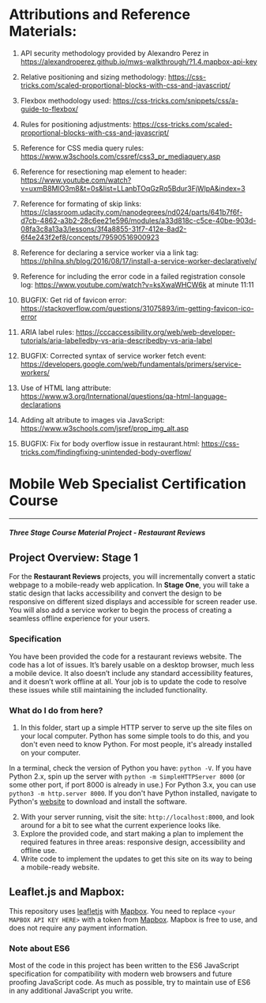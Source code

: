 # Attributions and Reference Materials:

1. API security methodology provided by Alexandro Perez in https://alexandroperez.github.io/mws-walkthrough/?1.4.mapbox-api-key

2. Relative positioning and sizing methodology: https://css-tricks.com/scaled-proportional-blocks-with-css-and-javascript/

3. Flexbox methodology used: https://css-tricks.com/snippets/css/a-guide-to-flexbox/

4. Rules for positioning adjustments: https://css-tricks.com/scaled-proportional-blocks-with-css-and-javascript/

5. Reference for CSS media query rules: https://www.w3schools.com/cssref/css3_pr_mediaquery.asp

6. Reference for resectioning map element to header: https://www.youtube.com/watch?v=uxmB8MlO3m8&t=0s&list=LLanbTOqGzRq5Bdur3FjWlpA&index=3

7. Reference for formating of skip links: https://classroom.udacity.com/nanodegrees/nd024/parts/641b7f6f-d7cb-4862-a3b2-28c6ee21e596/modules/a33d818c-c5ce-40be-903d-08fa3c8a13a3/lessons/3f4a8855-31f7-412e-8ad2-6f4e243f2ef8/concepts/79590516900923

8. Reference for declaring a service worker via a link tag: https://philna.sh/blog/2016/08/17/install-a-service-worker-declaratively/

9. Reference for including the error code in a failed registration console log: https://www.youtube.com/watch?v=ksXwaWHCW6k  at minute 11:11

10. BUGFIX: Get rid of favicon error: https://stackoverflow.com/questions/31075893/im-getting-favicon-ico-error

11. ARIA label rules: https://cccaccessibility.org/web/web-developer-tutorials/aria-labelledby-vs-aria-describedby-vs-aria-label

12. BUGFIX: Corrected syntax of service worker fetch event: https://developers.google.com/web/fundamentals/primers/service-workers/

13. Use of HTML lang attribute: https://www.w3.org/International/questions/qa-html-language-declarations

14. Adding alt atribute to images via JavaScript: https://www.w3schools.com/jsref/prop_img_alt.asp

15. BUGFIX: Fix for body overflow issue in restaurant.html: https://css-tricks.com/findingfixing-unintended-body-overflow/


# Mobile Web Specialist Certification Course
---
#### _Three Stage Course Material Project - Restaurant Reviews_

## Project Overview: Stage 1

For the **Restaurant Reviews** projects, you will incrementally convert a static webpage to a mobile-ready web application. In **Stage One**, you will take a static design that lacks accessibility and convert the design to be responsive on different sized displays and accessible for screen reader use. You will also add a service worker to begin the process of creating a seamless offline experience for your users.

### Specification

You have been provided the code for a restaurant reviews website. The code has a lot of issues. It’s barely usable on a desktop browser, much less a mobile device. It also doesn’t include any standard accessibility features, and it doesn’t work offline at all. Your job is to update the code to resolve these issues while still maintaining the included functionality. 

### What do I do from here?

1. In this folder, start up a simple HTTP server to serve up the site files on your local computer. Python has some simple tools to do this, and you don't even need to know Python. For most people, it's already installed on your computer. 

In a terminal, check the version of Python you have: `python -V`. If you have Python 2.x, spin up the server with `python -m SimpleHTTPServer 8000` (or some other port, if port 8000 is already in use.) For Python 3.x, you can use `python3 -m http.server 8000`. If you don't have Python installed, navigate to Python's [website](https://www.python.org/) to download and install the software.

2. With your server running, visit the site: `http://localhost:8000`, and look around for a bit to see what the current experience looks like.
3. Explore the provided code, and start making a plan to implement the required features in three areas: responsive design, accessibility and offline use.
4. Write code to implement the updates to get this site on its way to being a mobile-ready website.

## Leaflet.js and Mapbox:

This repository uses [leafletjs](https://leafletjs.com/) with [Mapbox](https://www.mapbox.com/). You need to replace `<your MAPBOX API KEY HERE>` with a token from [Mapbox](https://www.mapbox.com/). Mapbox is free to use, and does not require any payment information. 

### Note about ES6

Most of the code in this project has been written to the ES6 JavaScript specification for compatibility with modern web browsers and future proofing JavaScript code. As much as possible, try to maintain use of ES6 in any additional JavaScript you write. 



